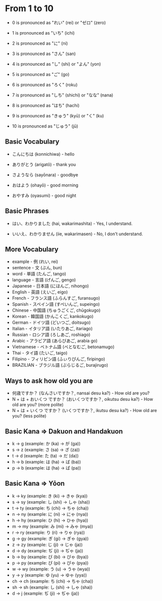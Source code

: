# From 1 to 10

- 0 is pronounced as "れい" (rei) or "ゼロ" (zero)

- 1 is pronounced as "いち" (ichi)

- 2 is pronounced as "に" (ni)

- 3 is pronounced as "さん" (san)

- 4 is pronounced as "し" (shi) or "よん" (yon)

- 5 is pronounced as "ご" (go)

- 6 is pronounced as "ろく" (roku)

- 7 is pronounced as "しち" (shichi) or "なな" (nana)

- 8 is pronounced as "はち" (hachi)

- 9 is pronounced as "きゅう" (kyū) or "く" (ku)

- 10 is pronounced as "じゅう" (jū)

## Basic Vocabulary

- こんにちは (konnichiwa) - hello

- ありがとう (arigatō) - thank you

- さようなら (sayōnara) - goodbye

- おはよう (ohayō) - good morning

- おやすみ (oyasumi) - good night

## Basic Phrases

- はい、わかりました (hai, wakarimashita) - Yes, I understand.

- いいえ、わかりません (iie, wakarimasen) - No, I don't understand.

## More Vocabulary

- example - 例 (れい, rei)
- sentence - 文 (ぶん, bun)
- word - 単語 (たんご, tango)
- language - 言語 (げんご, gengo)
- Japanese - 日本語 (にほんご, nihongo)
- English - 英語 (えいご, eigo)
- French - フランス語 (ふらんすご, furansugo)
- Spanish - スペイン語 (すぺいんご, supeingo)
- Chinese - 中国語 (ちゅうごくご, chūgokugo)
- Korean - 韓国語 (かんこくご, kankokugo)
- German - ドイツ語 (どいつご, doitsugo)
- Italian - イタリア語 (いたりあご, itariago)
- Russian - ロシア語 (ろしあご, roshiago)
- Arabic - アラビア語 (あらびあご, arabia go)
- Vietnamese - ベトナム語 (べとなむご, betonamugo)
- Thai - タイ語 (たいご, taigo)
- Filipino - フィリピン語 (ふぃりぴんご, firipingo)
- BRAZILIAN - ブラジル語 (ぶらじるご, burajirugo)

## Ways to ask how old you are

- 何歳ですか？ (なんさいですか？, nansai desu ka?) - How old are you?
- N + は + おいくつ ですか？ (おいくつですか？, oikutsu desu ka?) - How old are you? (more polite)
- N + は + いくつ ですか？ (いくつですか？, ikutsu desu ka?) - How old are you? (less polite)

## Basic Kana => Dakuon and Handakuon

- k -> g (example: か (ka) -> が (ga))
- s -> z (example: さ (sa) -> ざ (za))
- t -> d (example: た (ta) -> だ (da))
- h -> b (example: は (ha) -> ば (ba))
- p -> b (example: は (ha) -> ぱ (pa))

## Basic Kana => Yōon

- k -> ky (example: き (ki) -> きゃ (kya))
- s -> sy (example: し (shi) -> しゃ (sha))
- t -> ty (example: ち (chi) -> ちゃ (cha))
- n -> ny (example: に (ni) -> にゃ (nya))
- h -> hy (example: ひ (hi) -> ひゃ (hya))
- m -> my (example: み (mi) -> みゃ (mya))
- r -> ry (example: り (ri) -> りゃ (rya))
- g -> gy (example: ぎ (gi) -> ぎゃ (gya))
- z -> zy (example: じ (ji) -> じゃ (ja))
- d -> dy (example: ぢ (ji) -> ぢゃ (ja))
- b -> by (example: び (bi) -> びゃ (bya))
- p -> py (example: ぴ (pi) -> ぴゃ (pya))
- w -> wy (example: う (u) -> うゃ (wya))
- y -> y (example: ゆ (yu) -> ゆゃ (yya))
- ch -> ch (example: ち (chi) -> ちゃ (cha))
- sh -> sh (example: し (shi) -> しゃ (sha))
- d -> j (example: ぢ (ji) -> ぢゃ (ja))
